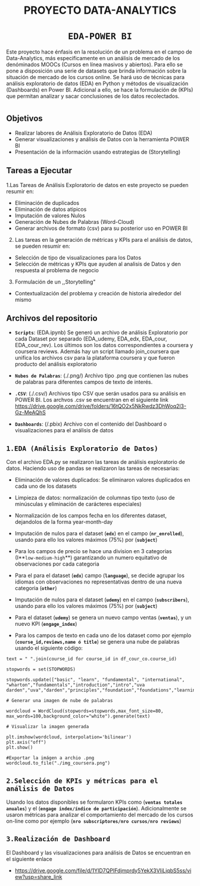 # <h1 align=center>**PROYECTO DATA-ANALYTICS**

# <h1 align=center>**`EDA-POWER BI`**</h1>  

Este proyecto hace énfasis en la resolución de un problema en el campo de Data-Analytics, más especificamente en un análisis de mercado de los denóminados MOOCs (Cursos en línea masivos y abiertos). Para ello se pone a disposición una serie de datasets que brinda información sobre la situación de mercado de los cursos online. Se hará uso de técnicas para análisis exploratorio de datos (EDA) en Python y métodos de visualización (Dashboards) en Power BI. Adicional a ello, se hace la formulación de (KPIs) que permitan analizar y sacar conclusiones de los datos recolectados. 

# <h2> **Objetivos**</h1>
- Realizar labores de Análisis Exploratorio de Datos (EDA)
- Generar visualizaciones y análisis de Datos con la herramienta POWER BI
- Presentación de la información usando estrategias de (Storytelling)

## **Tareas a Ejecutar**

1.Las Tareas de Análisis Exploratorio de datos en este proyecto se pueden resumir en: 
- Eliminación de duplicados
- Eliminación de datos atipicos
- Imputación de valores Nulos
- Generación de Nubes de Palabras (Word-Cloud)
- Generar archivos de formato (csv) para su posterior uso en POWER BI
    
2. Las tareas en la generación de métricas y KPIs para el análisis de datos, se pueden resumir en:
- Selección de tipo de visualizaciones para los Datos
- Selección de métricas y KPIs que ayuden al analisis de Datos y den respuesta al problema de negocio 

3. Formulación de un ,,Storytelling"
- Contextualización del problema y creación de historia alrededor del mismo

## **Archivos del repositorio**
- **`Scripts`**: (EDA.ipynb) Se generó un archivo de análisis Exploratorio por cada Dataset por separado (EDA_udemy, EDA_edx, EDA_cour, EDA_cour_rev). Los últimos son los datos correspondientes a coursera y coursera reviews. Además hay un script llamado join_coursera que unifica los archivos csv para la plataforma coursera y que fueron producto del análisis exploratorio 

- **`Nubes de Palabras`**: (./.png/) Archivo tipo .png que contienen las nubes de palabras para diferentes campos de texto de interés.

- **`.CSV`**: (./.csv/) Archivos tipo CSV que serán usados para su análisis en POWER BI. Los archvos .csv se encuentran en el siguiente link
https://drive.google.com/drive/folders/16tQO2x5NkRwdz3DhWoq2l3-Gz-MeAQhS

- **`Dashboards`**: (/.pbix) Archivo con el contenido del Dashboard o visualizaciones para el análisis de datos

## `1.EDA (Análisis Exploratorio de Datos)`
Con el archivo EDA.py se realizaron las tareas de análisis exploratorio de datos. Haciendo uso de pandas se realizaron las tareas de necesarias: 

+ Eliminación de valores duplicados: Se eliminaron valores duplicados en cada uno de los datasets

+ Limpieza de datos: normalización de columnas tipo texto (uso de minúsculas y eliminación de carácteres especiales)

+ Normalización de los campos fecha en los diferentes dataset, dejandolos de la forma year-month-day

+ Imputación de nulos para el dataset (**`edx`**) en el campo (**`nr_enrolled`**), usando para ello los valores máximos (75%) por (**`subject`**)

+ Para los campos de precio se hace una division en 3 categorias (I**`low-medium-high`**) garantizando un numero equitativo de observaciones por cada categoria

+ Para el para el dataset (**`edx`**) campo (**`language`**), se decide agrupar los idiomas con observaciones no representativas dentro de una nueva categoria (**`other`**)

+ Imputación de nulos para el dataset (**`udemy`**) en el campo (**`subscribers`**), usando para ello los valores máximos (75%) por (**`subject`**)

+ Para el dataset (**`udemy`**) se genera un nuevo campo ventas (**`ventas`**), y un nuevo KPI (**`engage_index`**)

+ Para los campos de texto en cada uno de los dataset como por ejemplo (**`course_id,reviews,name ó title`**) se genera una nube de palabras usando el siguiente código:

```
text = " ".join(course_id for course_id in df_cour_co.course_id)

stopwords = set(STOPWORDS)

stopwords.update(["basic", "learn", "fundamental", "international", "wharton","fundamentals","introduction","intro","uva darden","uva","darden","principles","foundation","foundations","learning","big","everyday","tools"])

# Generar una imagen de nube de palabras

wordcloud = WordCloud(stopwords=stopwords,max_font_size=80, max_words=100,background_color="white").generate(text)

# Visualizar la imagen generada

plt.imshow(wordcloud, interpolation='bilinear')
plt.axis("off")
plt.show()

#Exportar la imágen a archio .png
wordcloud.to_file("./img_coursera.png")
```

## `2.Selección de KPIs y métricas para el análisis de Datos`

Usando los datos disponibles se formularon KPIs como (**`ventas totales anuales`**) y el (**`engage index/índice de participación`**). Adicionalmente se usaron métricas para analizar el comportamiento del mercado de los cursos on-line como por ejemplo (**`nro subscriptores/nro cursos/nro reviews`**)

## `3.Realización de Dashboard`
El Dashboard y las visualizaciones para análisis de Datos se encuentran en el siguiente enlace

-  https://drive.google.com/file/d/1YID7QPIFdjmprdy5YekX3VIiLjqbS5ss/view?usp=share_link

